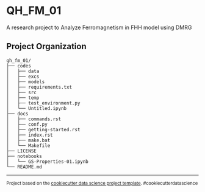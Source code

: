 QH_FM_01
==============================

A research project to Analyze Ferromagnetism in FHH model using DMRG

Project Organization
------------

    qh_fm_01/
    ├── codes
    │   ├── data
    │   ├── excs
    │   ├── models
    │   ├── requirements.txt
    │   ├── src
    │   ├── temp
    │   ├── test_environment.py
    │   └── Untitled.ipynb
    ├── docs
    │   ├── commands.rst
    │   ├── conf.py
    │   ├── getting-started.rst
    │   ├── index.rst
    │   ├── make.bat
    │   └── Makefile
    ├── LICENSE
    ├── notebooks
    │   └── GS-Properties-01.ipynb
    └── README.md

--------

<p><small>Project based on the <a target="_blank" href="https://drivendata.github.io/cookiecutter-data-science/">cookiecutter data science project template</a>. #cookiecutterdatascience</small></p>
